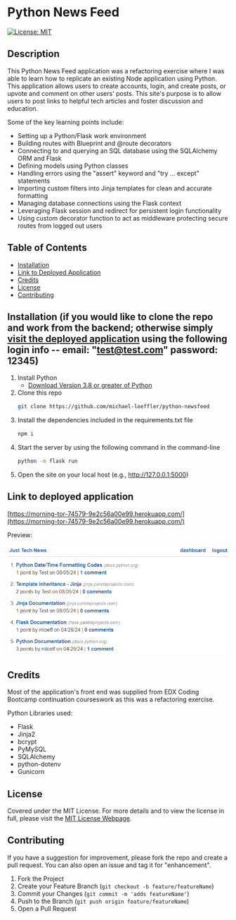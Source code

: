 # Python News Feed
[![License: MIT](https://img.shields.io/badge/License-MIT-yellow.svg)](https://opensource.org/licenses/MIT)

## Description

This Python News Feed application was a refactoring exercise where I was able to learn how to replicate an existing Node application using Python. This application allows users to create accounts, login, and create posts, or upvote and comment on other users' posts. This site's purpose is to allow users to post links to helpful tech articles and foster discussion and education.

Some of the key learning points include:

* Setting up a Python/Flask work environment
* Building routes with Blueprint and @route decorators
* Connecting to and querying an SQL database using the SQLAlchemy ORM and Flask
* Defining models using Python classes
* Handling errors using the "assert" keyword and "try ... except" statements
* Importing custom filters into Jinja templates for clean and accurate formatting
* Managing database connections using the Flask context
* Leveraging Flask session and redirect for persistent login functionality
* Using custom decorator function to act as middleware protecting secure routes from logged out users

## Table of Contents
        
- [Installation](#installation-if-you-would-like-to-clone-the-repo-and-work-from-the-backend-otherwise-simply-visit-the-deployed-application)
- [Link to Deployed Application](#link-to-deployed-application)
- [Credits](#credits)
- [License](#license)
- [Contributing](#contributing)
 
## Installation (if you would like to clone the repo and work from the backend; otherwise simply [visit the deployed application](https://morning-tor-74579-9e2c56a00e99.herokuapp.com/) using the following login info -- email: "test@test.com" password: 12345)

1. Install Python
    - [Download Version 3.8 or greater of Python](https://www.python.org/downloads/)
2. Clone this repo
   ```sh
   git clone https://github.com/michael-loeffler/python-newsfeed
   ```
3. Install the dependencies included in the requirements.txt file
   ```sh
   npm i
   ```
4. Start the server by using the following command in the command-line
   ```sh
   python -m flask run
   ```
5. Open the site on your local host (e.g., http://127.0.0.1:5000)

## Link to deployed application
[https://morning-tor-74579-9e2c56a00e99.herokuapp.com/](https://morning-tor-74579-9e2c56a00e99.herokuapp.com/)

Preview: 

![](Preview%20-%20Python%20News%20Feed.png)

## Credits
Most of the application's front end was supplied from EDX Coding Bootcamp continuation courseswork as this was a refactoring exercise.

Python Libraries used:
  - Flask
  - Jinja2
  - bcrypt
  - PyMySQL
  - SQLAlchemy
  - python-dotenv
  - Gunicorn

## License
    
Covered under the MIT License. For more details and to view the license in full, please visit the [MIT License Webpage](https://choosealicense.com/licenses/mit/).

## Contributing
    
If you have a suggestion for improvement, please fork the repo and create a pull request. You can also open an issue and tag it for "enhancement".
1. Fork the Project
2. Create your Feature Branch (`git checkout -b feature/featureName`)
3. Commit your Changes (`git commit -m 'adds featureName'`)
4. Push to the Branch (`git push origin feature/featureName`)
5. Open a Pull Request